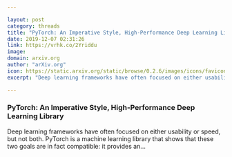 ```yaml
---

layout: post
category: threads
title: "PyTorch: An Imperative Style, High-Performance Deep Learning Library"
date: 2019-12-07 02:31:26
link: https://vrhk.co/2Yriddu
image: 
domain: arxiv.org
author: "arXiv.org"
icon: https://static.arxiv.org/static/browse/0.2.6/images/icons/favicon.ico
excerpt: "Deep learning frameworks have often focused on either usability or speed, but not both. PyTorch is a machine learning library that shows that these two goals are in fact compatible: it provides an..."

---
```


### PyTorch: An Imperative Style, High-Performance Deep Learning Library

Deep learning frameworks have often focused on either usability or speed, but not both. PyTorch is a machine learning library that shows that these two goals are in fact compatible: it provides an...